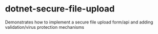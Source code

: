 # dotnet-secure-file-upload
Demonstrates how to implement a secure file upload form/api and adding validation/virus protection mechanisms
